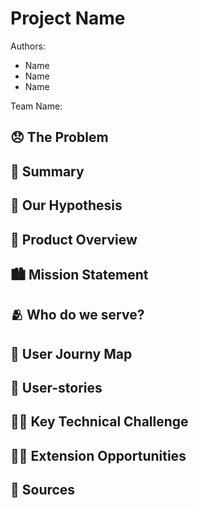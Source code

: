 # Project Name 

Authors: 
<!-- Replace Name with your names -->
- Name
- Name
- Name

Team Name: 

## 😞 The Problem 
<!-- content goes below -->

<!-- content goes above -->

## 📝 Summary
<!-- content goes below -->

<!-- content goes above -->

## 🤔 Our Hypothesis
<!-- content goes below -->

<!-- content goes above -->

## 📱 Product Overview
<!-- content goes below -->

<!-- content goes above -->

## 🏙️  Mission Statement 
<!-- content goes below -->

<!-- content goes above -->

## 🫂 Who do we serve?
<!-- content goes below -->

<!-- content goes above -->

## 🧳 User Journy Map
<!-- content goes below -->

<!-- content goes above -->

## 👥 User-stories
<!-- content goes below -->

<!-- content goes above -->

## 🧗‍♂️ Key Technical Challenge
<!-- content goes below -->

<!-- content goes above -->

## 🏋🏽 Extension Opportunities 
<!-- content goes below -->

<!-- content goes above --> 

## 📒 Sources
<!-- content goes below -->

<!-- content goes above -->
